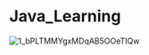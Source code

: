 # Java_Learning

![1_bPLTMMYgxMDqAB5OOeTIQw](https://user-images.githubusercontent.com/76844850/180251147-6daa557a-e1ea-4b21-adc0-f74fa0bf8dbd.png)
